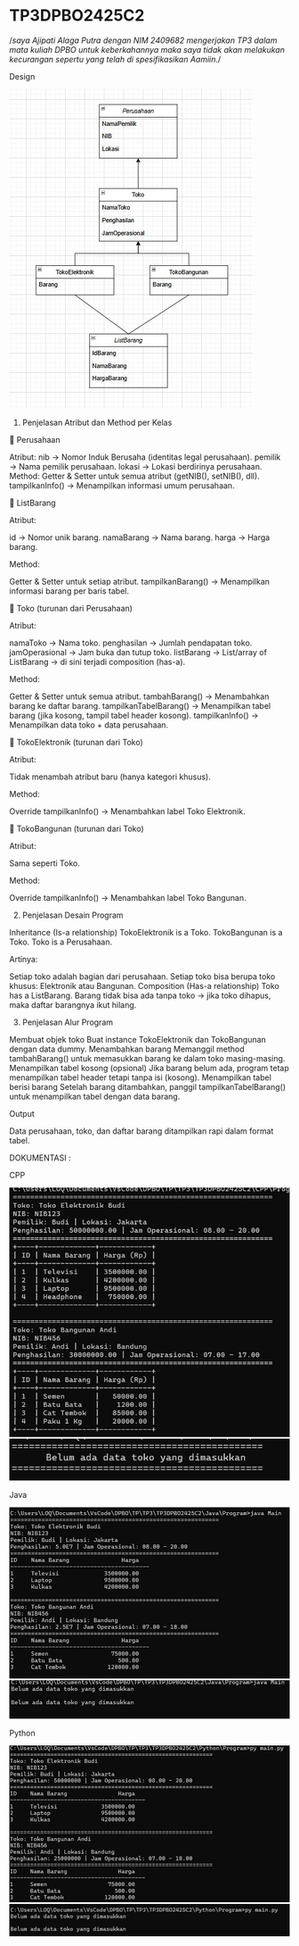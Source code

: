 # TP3DPBO2425C2



/*saya Ajipati Alaga Putra dengan NIM 2409682
mengerjakan TP3 dalam mata kuliah DPBO
untuk keberkahannya maka saya tidak akan melakukan kecurangan
sepertu yang telah di spesifikasikan Aamiin.*/

Design

![Diagram Class](Design/Design.jpeg)

1. Penjelasan Atribut dan Method per Kelas

🔹 Perusahaan

Atribut:
nib → Nomor Induk Berusaha (identitas legal perusahaan).
pemilik → Nama pemilik perusahaan.
lokasi → Lokasi berdirinya perusahaan.
Method:
Getter & Setter untuk semua atribut (getNIB(), setNIB(), dll).
tampilkanInfo() → Menampilkan informasi umum perusahaan.

🔹 ListBarang

Atribut:

id → Nomor unik barang.
namaBarang → Nama barang.
harga → Harga barang.

Method:

Getter & Setter untuk setiap atribut.
tampilkanBarang() → Menampilkan informasi barang per baris tabel.

🔹 Toko (turunan dari Perusahaan)

Atribut:

namaToko → Nama toko.
penghasilan → Jumlah pendapatan toko.
jamOperasional → Jam buka dan tutup toko.
listBarang → List/array of ListBarang → di sini terjadi composition (has-a).

Method:

Getter & Setter untuk semua atribut.
tambahBarang() → Menambahkan barang ke daftar barang.
tampilkanTabelBarang() → Menampilkan tabel barang (jika kosong, tampil tabel header kosong).
tampilkanInfo() → Menampilkan data toko + data perusahaan.

🔹 TokoElektronik (turunan dari Toko)

Atribut:

Tidak menambah atribut baru (hanya kategori khusus).

Method:

Override tampilkanInfo() → Menambahkan label Toko Elektronik.

🔹 TokoBangunan (turunan dari Toko)

Atribut:

Sama seperti Toko.

Method:

Override tampilkanInfo() → Menambahkan label Toko Bangunan.

2. Penjelasan Desain Program

Inheritance (Is-a relationship)
TokoElektronik is a Toko.
TokoBangunan is a Toko.
Toko is a Perusahaan.

Artinya:

Setiap toko adalah bagian dari perusahaan.
Setiap toko bisa berupa toko khusus: Elektronik atau Bangunan.
Composition (Has-a relationship)
Toko has a ListBarang.
Barang tidak bisa ada tanpa toko → jika toko dihapus, maka daftar barangnya ikut hilang.

3. Penjelasan Alur Program

Membuat objek toko
Buat instance TokoElektronik dan TokoBangunan dengan data dummy.
Menambahkan barang
Memanggil method tambahBarang() untuk memasukkan barang ke dalam toko masing-masing.
Menampilkan tabel kosong (opsional)
Jika barang belum ada, program tetap menampilkan tabel header tetapi tanpa isi (kosong).
Menampilkan tabel berisi barang
Setelah barang ditambahkan, panggil tampilkanTabelBarang() untuk menampilkan tabel dengan data barang.

Output

Data perusahaan, toko, dan daftar barang ditampilkan rapi dalam format tabel.

DOKUMENTASI :

CPP

![Diagram Class](./CPP\Dokumentasi/CPPIsi.jpeg)
![Diagram Class](./CPP\Dokumentasi/CPPKosong.jpeg)

Java

![Diagram Class](./Java\Dokumentasi/JavaIsi.jpeg)
![Diagram Class](./Java\Dokumentasi/JavaKosong.jpeg)

Python

![Diagram Class](./Python\Dokumentasi/PythonIsi.jpeg)
![Diagram Class](./Python\Dokumentasi/PythonKosong.jpeg)

